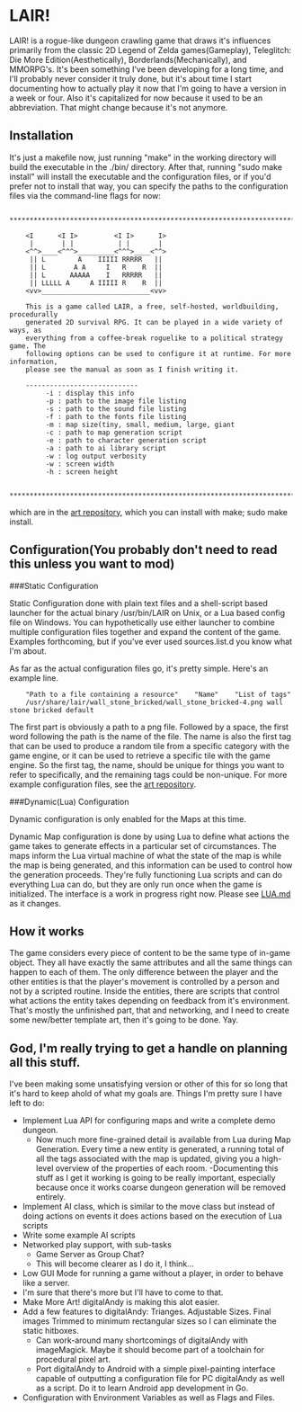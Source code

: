 LAIR!
=====

LAIR! is a rogue-like dungeon crawling game that draws it's influences primarily
from the classic 2D Legend of Zelda games(Gameplay), Teleglitch: Die More
Edition(Aesthetically), Borderlands(Mechanically), and MMORPG's. It's been
something I've been developing for a long time, and I'll probably never consider
it truly done, but it's about time I start documenting how to actually play it
now that I'm going to have a version in a week or four. Also it's capitalized
for now because it used to be an abbreviation. That might change because it's
not anymore.

Installation
------------

It's just a makefile now, just running "make" in the working directory will
build the executable in the ./bin/ directory. After that, running "sudo make
install" will install the executable and the configuration files, or if you'd
prefer not to install that way, you can specify the paths to the configuration
files via the command-line flags for now:

        ***********************************************************************************

        <I      <I I>         <I I>      I>
         |       | |           | |       |
        <^^>____<^^^>_________<^^^>____<^^>
         || L        A    IIIII RRRRR   ||
         || L       A A     I   R    R  ||
         || L      AAAAA    I   RRRRR   ||
         || LLLLL A     A IIIII R    R  ||
        <vv>___________________________<vv>

        This is a game called LAIR, a free, self-hosted, worldbuilding, procedurally
        generated 2D survival RPG. It can be played in a wide variety of ways, as
        everything from a coffee-break roguelike to a political strategy game. The
        following options can be used to configure it at runtime. For more information,
        please see the manual as soon as I finish writing it.

        ----------------------------
             -i : display this info
             -p : path to the image file listing
             -s : path to the sound file listing
             -f : path to the fonts file listing
             -m : map size(tiny, small, medium, large, giant
             -c : path to map generation script
             -e : path to character generation script
             -a : path to ai library script
             -w : log output verbosity
             -w : screen width
             -h : screen height

        ***********************************************************************************

which are in the [art repository](https://github.com/cmotc/lairart), which you
can install with make; sudo make install.

Configuration(You probably don't need to read this unless you want to mod)
--------------------------------------------------------------------------

###Static Configuration

Static Configuration done with plain text files and a shell-script based
launcher for the actual binary /usr/bin/LAIR on Unix, or a Lua based config file
on Windows. You can hypothetically use either launcher to combine multiple
configuration files together and expand the content of the game. Examples
forthcoming, but if you've ever used sources.list.d you know what I'm about.

As far as the actual configuration files go, it's pretty simple. Here's an
example line.

        "Path to a file containing a resource"    "Name"    "List of tags"
        /usr/share/lair/wall_stone_bricked/wall_stone_bricked-4.png wall stone bricked default

The first part is obviously a path to a png file. Followed by a space, the first
word following the path is the name of the file. The name is also the first tag
that can be used to produce a random tile from a specific category with the game
engine, or it can be used to retrieve a specific tile with the game engine. So
the first tag, the name, should be unique for things you want to refer to
specifically, and the remaining tags could be non-unique. For more example
configuration files, see the [art repository](https://github.com/cmotc/lairart).

###Dynamic(Lua) Configuration

Dynamic configuration is only enabled for the Maps at this time.

Dynamic Map configuration is done by using Lua to define what actions the game
takes to generate effects in a particular set of circumstances. The maps inform
the Lua virtual machine of what the state of the map is while the map is being
generated, and this information can be used to control how the generation
proceeds. They're fully functioning Lua scripts and can do everything Lua can
do, but they are only run once when the game is initialized. The interface is
a work in progress right now. Please see [LUA.md](https://github.com/cmotc/vaLAIR/blob/master/LUA.md)
as it changes.

How it works
------------

The game considers every piece of content to be the same type of in-game object.
They all have exactly the same attributes and all the same things can happen to
each of them. The only difference between the player and the other entities is
that the player's movement is controlled by a person and not by a scripted
routine. Inside the entities, there are scripts that control what actions the
entity takes depending on feedback from it's environment. That's mostly the
unfinished part, that and networking, and I need to create some new/better
template art, then it's going to be done. Yay.

God, I'm really trying to get a handle on planning all this stuff.
------------------------------------------------------------------

I've been making some unsatisfying version or other of this for so long that
it's hard to keep ahold of what my goals are. Things I'm pretty sure I have left
to do:

  * Implement Lua API for configuring maps and write a complete demo dungeon.
    - Now much more fine-grained detail is available from Lua during Map
    Generation. Every time a new entity is generated, a running total of all
    the tags associated with the map is updated, giving you a high-level
    overview of the properties of each room.
    -Documenting this stuff as I get it working is going to be really important,
    especially because once it works coarse dungeon generation will be removed
    entirely.
  * Implement AI class, which is similar to the move class but instead of doing
  actions on events it does actions based on the execution of Lua scripts
  * Write some example AI scripts
  * Networked play support, with sub-tasks
    - Game Server as Group Chat?
    - This will become clearer as I do it, I think...
  * Low GUI Mode for running a game without a player, in order to behave like a
    server.
  * I'm sure that there's more but I'll have to come to that.
  * Make More Art! digitalAndy is making this alot easier.
  * Add a few features to digitalAndy: Trianges. Adjustable Sizes. Final images
  Trimmed to minimum rectangular sizes so I can eliminate the static hitboxes.
    - Can work-around many shortcomings of digitalAndy with imageMagick. Maybe
    it should become part of a toolchain for procedural pixel art.
    - Port digitalAndy to Android with a simple pixel-painting interface capable
    of outputting a configuration file for PC digitalAndy as well as a script.
    Do it to learn Android app development in Go.
  * Configuration with Environment Variables as well as Flags and Files.
